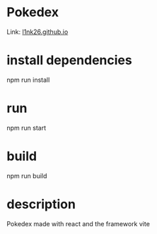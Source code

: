 # Pokedex

Link: [l1nk26.github.io](https://l1nk26.github.io/MiPokedex/)

# install dependencies 
npm run install

# run
npm run start

# build
npm run build

# description
Pokedex made with react and the framework vite  

